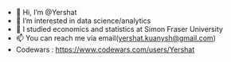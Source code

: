 - 👋 Hi, I’m @Yershat
- 👀 I’m interested in data science/analytics 
- 🌱 I studied economics and statistics at Simon Fraser University
- 📫 You can reach me via email(yershat.kuanysh@gmail.com)
- Codewars : https://www.codewars.com/users/Yershat
<!---
Yershat/Yershat is a ✨ special ✨ repository because its `README.md` (this file) appears on your GitHub profile.
You can click the Preview link to take a look at your changes.
--->
